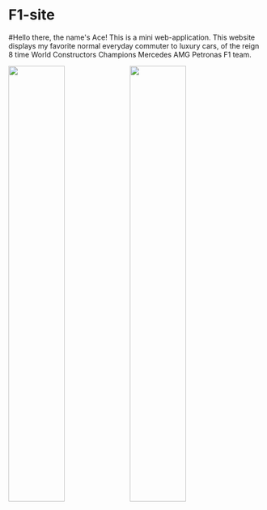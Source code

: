 # F1-site
#Hello there, the name's Ace!
This is a mini web-application. This website displays my favorite normal everyday commuter to luxury cars, of the reign 8 time World Constructors Champions Mercedes AMG Petronas F1 team. 


<img align="left" width="47%" src="https://github-readme-stats.vercel.app/api?username=Thembek&show_icons=true&theme=radical" />

<img align="left" width="47%" src="https://github-readme-stats.vercel.app/api/top-langs/?username=Thembek&layout=compact" />
